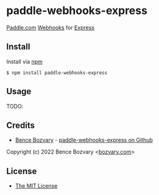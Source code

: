 # paddle-webhooks-express

[Paddle.com](https://Paddle.com) [Webhooks](https://Paddle.com) for [Express](http://expressjs.com/)


## Install

Install via [npm](https://www.npmjs.com/package/paddle-webhooks-express)

    $ npm install paddle-webhooks-express

## Usage

TODO:

## Credits

  - [Bence Bozvary](https://bozvary.com) - [paddle-webhooks-express on Github](https://github.com/bozvary/paddle-webhooks-express)

  Copyright (c) 2022 Bence Bozvary <[bozvary.com](https://bozvary.com)>

## License

  - [The MIT License](http://opensource.org/licenses/MIT)
